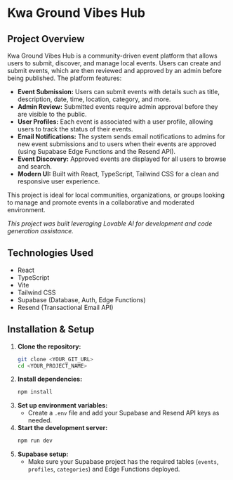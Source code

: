 # Kwa Ground Vibes Hub

## Project Overview

Kwa Ground Vibes Hub is a community-driven event platform that allows users to submit, discover, and manage local events. Users can create and submit events, which are then reviewed and approved by an admin before being published. The platform features:

- **Event Submission:** Users can submit events with details such as title, description, date, time, location, category, and more.
- **Admin Review:** Submitted events require admin approval before they are visible to the public.
- **User Profiles:** Each event is associated with a user profile, allowing users to track the status of their events.
- **Email Notifications:** The system sends email notifications to admins for new event submissions and to users when their events are approved (using Supabase Edge Functions and the Resend API).
- **Event Discovery:** Approved events are displayed for all users to browse and search.
- **Modern UI:** Built with React, TypeScript, Tailwind CSS for a clean and responsive user experience.

This project is ideal for local communities, organizations, or groups looking to manage and promote events in a collaborative and moderated environment.

*This project was built leveraging Lovable AI for development and code generation assistance.*

## Technologies Used

- React
- TypeScript
- Vite
- Tailwind CSS
- Supabase (Database, Auth, Edge Functions)
- Resend (Transactional Email API)

## Installation & Setup

1. **Clone the repository:**
   ```sh
   git clone <YOUR_GIT_URL>
   cd <YOUR_PROJECT_NAME>
   ```
2. **Install dependencies:**
   ```sh
   npm install
   ```
3. **Set up environment variables:**
   - Create a `.env` file and add your Supabase and Resend API keys as needed.
4. **Start the development server:**
   ```sh
   npm run dev
   ```
5. **Supabase setup:**
   - Make sure your Supabase project has the required tables (`events`, `profiles`, `categories`) and Edge Functions deployed.
